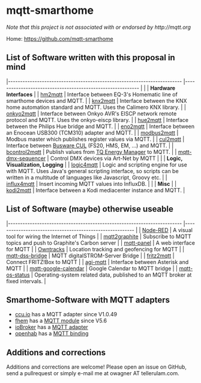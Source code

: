 mqtt-smarthome
==============

_Note that this project is not associated with or endorsed by http://mqtt.org_

Home: https://github.com/mqtt-smarthome

## List of Software written with this proposal in mind

|------------------------------------------------------------------------    |-----------------------------------------------------------  |
|     	                                                                     |     **Hardware Interfaces**                                 |
| [hm2mqtt](https://github.com/owagner/hm2mqtt) | Interface between EQ-3's Homematic line of smarthome devices and MQTT. |
| [knx2mqtt](https://github.com/owagner/knx2mqtt) | Interface between the KNX home automation standard and MQTT. Uses the Calimero KNX library. |
| [onkyo2mqtt](https://github.com/owagner/onkyo2mqtt) | Interface between Onkyo AVR's EISCP network remote protocol and MQTT. Uses the onkyo-eiscp library. |
| [hue2mqtt](https://github.com/owagner/hue2mqtt) | Interface between the Philips Hue bridge and MQTT. |
| [eno2mqtt](https://github.com/owagner/eno2mqtt) | Interface between an Enocean USB300 (TCM310) adapter and MQTT. |
| [modbus2mqtt](https://github.com/owagner/modbus2mqtt) | Modbus master which publishes register values via MQTT. |
| [cul2mqtt](https://github.com/hobbyquaker/cul2mqtt) | Interface between [Busware CUL](http://shop.busware.de/product_info.php/cPath/1/products_id/29) (FS20, HMS, EM, ...) and MQTT. |
| [bcontrol2mqtt](https://github.com/hobbyquaker/bcontrol2mqtt) | Publish values from [TQ Energy Manager](http://www.tq-group.com/produkte/produktdetail/prod/energy-manager/extb/Main/) to MQTT. |
| [mqtt-dmx-sequencer](https://github.com/hobbyquaker/mqtt-dmx-sequencer) | Control DMX devices via Art-Net by MQTT |
|     	                                                                     |     **Logic, Visualization, Logging**                       |
| [logic4mqtt](https://github.com/owagner/logic4mqtt) | Logic and scripting engine for use with MQTT. Uses Java's general scripting interface, so scripts can be written in a multitude of languages like Javascript, Groovy etc. |
| [influx4mqtt](https://github.com/hobbyquaker/influx4mqtt) | Insert incoming MQTT values into InfluxDB. |
|     	                                                                     |     **Misc**             |
| [kodi2mqtt](https://github.com/owagner/kodi2mqtt) | Interface between a Kodi mediacenter instance and MQTT. |

## List of Software (maybe) otherwise useable

|------------------------------------------------------------------------    |---------------------------------------------------------  |
| [Node-RED](http://nodered.org/) | A visual tool for wiring the Internet of Things | 
| [mqtt2graphite](https://github.com/jpmens/mqtt2graphite) | Subscribe to MQTT topics and push to Graphite's Carbon server |
| [mqtt-panel](https://github.com/fabaff/mqtt-panel) | A web interface for MQTT |
| [Owntracks](http://owntracks.org/) |  Location tracking and geofencing for MQTT |
| [mqtt-dss-bridge](https://github.com/cgHome/mqtt-dss-bridge) | MQTT digitalSTROM-Server Bridge |
| [fritz2mqtt](https://github.com/akentner/fritz2mqtt) | Connect FRITZ!Box to MQTT |
| [agi-mqtt](https://github.com/jpmens/agi-mqtt) | Interface between Asterisk and MQTT |
| [mqtt-google-calendar](https://github.com/denschu/mqtt-google-calendar) | Google Calendar to MQTT bridge |
| [mqtt-os-status](https://github.com/oskarhagberg/mqtt-os-status) | Operating-system related data, published to an MQTT broker at fixed intervals. |


Smarthome-Software with MQTT adapters
---------------------------
* [ccu.io](https://github.com/hobbyquaker/ccu.io) has a MQTT adapter since V1.0.49
* [fhem](http://fhem.de/) has a [MQTT module](http://fhem.de/commandref.html#MQTT) since V5.6 
* [ioBroker](https://github.com/ioBroker) has a [MQTT adapter](https://github.com/ioBroker/ioBroker.mqtt)
* [openhab](https://github.com/openhab) has a [MQTT binding](https://github.com/openhab/openhab/wiki/MQTT-Binding)

Additions and corrections
-------------------------
Additions and corrections are welcome! Please open an issue on GitHub, send a 
pullrequest or simply e-mail me at owagner AT tellerulam.com.
